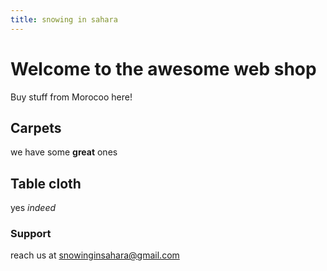 ```yaml
---
title: snowing in sahara
---
```


# Welcome to the awesome web shop

Buy stuff from Morocoo here!

## Carpets

we have some **great** ones

## Table cloth

yes _indeed_

### Support

reach us at snowinginsahara@gmail.com
